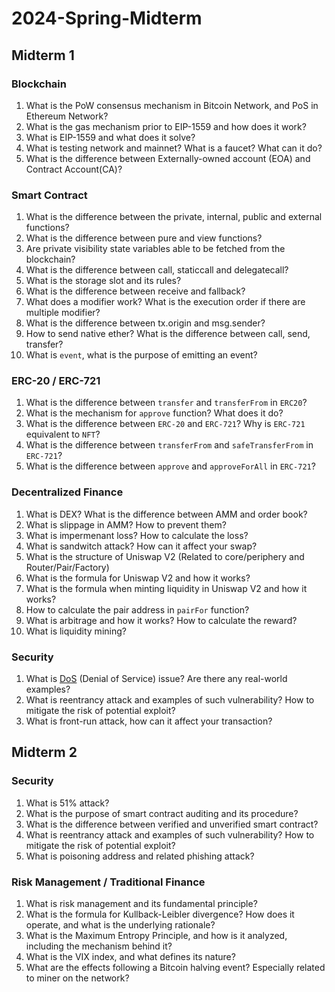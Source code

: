 # 2024-Spring-Midterm

## Midterm 1

### Blockchain
1. What is the PoW consensus mechanism in Bitcoin Network, and PoS in Ethereum Network?
2. What is the gas mechanism prior to EIP-1559 and how does it work?
3. What is EIP-1559 and what does it solve?
4. What is testing network and mainnet? What is a faucet? What can it do?
5. What is the difference between Externally-owned account (EOA) and Contract Account(CA)?

### Smart Contract
1. What is the difference between the private, internal, public and external functions?
2. What is the difference between pure and view functions?
3. Are private visibility state variables able to be fetched from the blockchain?
4. What is the difference between call, staticcall and delegatecall?
5. What is the storage slot and its rules?
6. What is the difference between receive and fallback?
7. What does a modifier work? What is the execution order if there are multiple modifier?
8. What is the difference between tx.origin and msg.sender?
9. How to send native ether? What is the difference between call, send, transfer?
10. What is `event`, what is the purpose of emitting an event?

### ERC-20 / ERC-721
1. What is the difference between `transfer` and `transferFrom` in `ERC20`?
2. What is the mechanism for `approve` function? What does it do?
3. What is the difference between `ERC-20` and `ERC-721`? Why is `ERC-721` equivalent to `NFT`?
4. What is the difference between `transferFrom` and `safeTransferFrom` in `ERC-721`?
5. What is the difference between `approve` and `approveForAll` in `ERC-721`?

### Decentralized Finance
1. What is DEX? What is the difference between AMM and order book?
2. What is slippage in AMM? How to prevent them?
3. What is impermenant loss? How to calculate the loss?
4. What is sandwitch attack? How can it affect your swap?
5. What is the structure of Uniswap V2 (Related to core/periphery and Router/Pair/Factory)
6. What is the formula for Uniswap V2 and how it works?
7. What is the formula when minting liquidity in Uniswap V2 and how it works?
8. How to calculate the pair address in `pairFor` function?
9. What is arbitrage and how it works? How to calculate the reward?
10. What is liquidity mining?

### Security
1. What is [DoS](https://consensys.github.io/smart-contract-best-practices/attacks/denial-of-service/) (Denial of Service) issue? Are there any real-world examples?
2. What is reentrancy attack and examples of such vulnerability? How to mitigate the risk of potential exploit?
3. What is front-run attack, how can it affect your transaction?

## Midterm 2

### Security
1. What is 51% attack?
2. What is the purpose of smart contract auditing and its procedure?
3. What is the difference between verified and unverified smart contract?
4. What is reentrancy attack and examples of such vulnerability? How to mitigate the risk of potential exploit?
5. What is poisoning address and related phishing attack?

### Risk Management / Traditional Finance
1. What is risk management and its fundamental principle?
2. What is the formula for Kullback-Leibler divergence? How does it operate, and what is the underlying rationale?
3. What is the Maximum Entropy Principle, and how is it analyzed, including the mechanism behind it?
4. What is the VIX index, and what defines its nature?
5. What are the effects following a Bitcoin halving event? Especially related to miner on the network?


